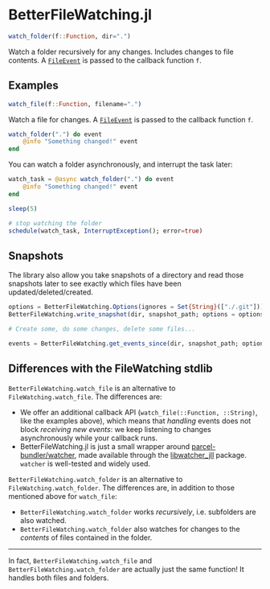 # BetterFileWatching.jl

```julia
watch_folder(f::Function, dir=".")
```

Watch a folder recursively for any changes. Includes changes to file contents. A [`FileEvent`](@ref) is passed to the callback function `f`.

## Examples

```julia
watch_file(f::Function, filename=".")
```

Watch a file for changes. A [`FileEvent`](@ref) is passed to the callback function `f`.

```julia
watch_folder(".") do event
    @info "Something changed!" event
end
```

You can watch a folder asynchronously, and interrupt the task later:

```julia
watch_task = @async watch_folder(".") do event
    @info "Something changed!" event
end

sleep(5)

# stop watching the folder
schedule(watch_task, InterruptException(); error=true)
```

## Snapshots

The library also allow you take snapshots of a directory and read those snapshots later to see exactly which files have been updated/deleted/created.

```julia
options = BetterFileWatching.Options(ignores = Set{String}(["./.git"]))
BetterFileWatching.write_snapshot(dir, snapshot_path; options = options)

# Create some, do some changes, delete some files...

events = BetterFileWatching.get_events_since(dir, snapshot_path; options = options)
```

## Differences with the FileWatching stdlib

`BetterFileWatching.watch_file` is an alternative to `FileWatching.watch_file`. The differences are:
-   We offer an additional callback API (`watch_file(::Function, ::String)`, like the examples above), which means that *handling* events does not block *receiving new events*: we keep listening to changes asynchronously while your callback runs.
-   BetterFileWatching.jl is just a small wrapper around [parcel-bundler/watcher](https://github.com/parcel-bundler/watcher), made available through the [libwatcher_jll](https://github.com/JuliaBinaryWrappers/libwatcher_jll.jl) package. `watcher` is well-tested and widely used.

`BetterFileWatching.watch_folder` is an alternative to `FileWatching.watch_folder`. The differences are, in addition to those mentioned above for `watch_file`:
-   `BetterFileWatching.watch_folder` works _recursively_, i.e. subfolders are also watched.
-   `BetterFileWatching.watch_folder` also watches for changes to the _contents_ of files contained in the folder.

---

In fact, `BetterFileWatching.watch_file` and `BetterFileWatching.watch_folder` are actually just the same function! It handles both files and folders.
